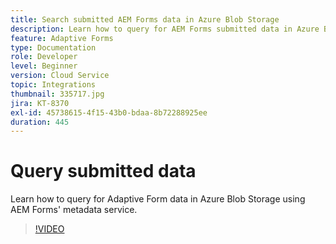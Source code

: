 ```yaml
---
title: Search submitted AEM Forms data in Azure Blob Storage
description: Learn how to query for AEM Forms submitted data in Azure Blob Storage using the form data model metadata service.
feature: Adaptive Forms
type: Documentation
role: Developer
level: Beginner
version: Cloud Service
topic: Integrations
thumbnail: 335717.jpg
jira: KT-8370
exl-id: 45738615-4f15-43b0-bdaa-8b72288925ee
duration: 445
---
```

# Query submitted data

Learn how to query for Adaptive Form data in Azure Blob Storage using AEM Forms' metadata service.

>[!VIDEO](https://video.tv.adobe.com/v/335717?quality=12&learn=on)
